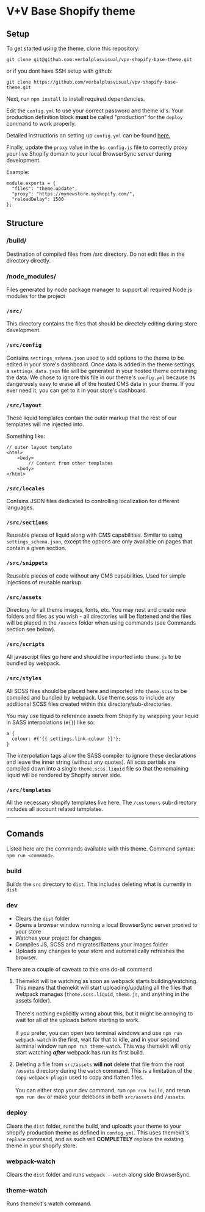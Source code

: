 # V+V Base Shopify theme

## Setup

To get started using the theme, clone this repository:

`git clone git@github.com:verbalplusvisual/vpv-shopify-base-theme.git`

or if you dont have SSH setup with github:

`git clone https://github.com/verbalplusvisual/vpv-shopify-base-theme.git`

Next, run `npm install` to install required dependencies.

Edit the `config.yml` to use your correct password and theme id's. Your production definition block **must** be called "production" for the `deploy` command to work properly.

Detailed instructions on setting up `config.yml` can be found [here.](https://shopify.github.io/themekit/configuration)

Finally, update the `proxy` value in the `bs-config.js` file to correctly proxy your live Shopify domain to your local BrowserSync server during development. 

Example:

```
module.exports = {
  "files": "theme.update",
  "proxy": "https://mynewstore.myshopify.com/",
  "reloadDelay": 1500
};
```

## Structure

### /build/
Destination of compiled files from /src directory. Do not edit files in the directory directly.

### /node_modules/
Files generated by node package manager to support all required Node.js modules for the project

### `/src/`
This directory contains the files that should be directely editing during store development.

### `/src/config`
Contains `settings_schema.json` used to add options to the theme to be edited in your store's dashboard. Once data is added in the theme settings, a `settings_data.json` file will be generated in your hosted theme containing the data. We chose to ignore this file in our theme's `config.yml` because its dangerously easy to erase all of the hosted CMS data in your theme. If you ever need it, you can get to it in your store's dashboard.

### `/src/layout`
These liquid templates contain the outer markup that the rest of our templates will me injected into.

Something like:

```
// outer layout template
<html>
    <body>
        // Content from other templates
    <body>
</html>
```

### `/src/locales`
Contains JSON files dedicated to controlling localization for different languages.

### `/src/sections`
Reusable pieces of liquid along with CMS capabilities. Similar to using `settings_schema.json`, except the options are only available on pages that contain a given section.

### `/src/snippets`
Reusable pieces of code without any CMS capabilities. Used for simple injections of reusable markup.

### `/src/assets`
Directory for all theme images, fonts, etc. You may nest and create new folders and files as you wish - all directories will be flattened and the files will be placed in the `/assets` folder when using commands (see Commands section see below).

### `/src/scripts`
All javascript files go here and should be imported into `theme.js` to be bundled by webpack.

### `/src/styles`
All SCSS files should be placed here and imported into `theme.scss` to be compiled and bundled by webpack. Use theme.scss to include any additional SCSS files created within this directory/sub-directories.

You may use liquid to reference assets from Shopify by wrapping your liquid in SASS interpolations (`#{}`) like so:

```
a {
  colour: #{'{{ settings.link-colour }}'};
}
```

The interpolation tags allow the SASS compiler to ignore these declarations and leave the inner string (without any quotes). All scss partials are compiled down into a single `theme.scss.liquid` file so that the remaining liquid will be rendered by Shopify server side.

### `/src/templates`
All the necessary shopify templates live here. The `/customers` sub-directory includes all account related templates.

***

## Comands
Listed here are the commands available with this theme. Command syntax: `npm run <command>`.

### build
Builds the `src` directory to `dist`. This includes deleting what is currently in `dist`

### dev
- Clears the `dist` folder
- Opens a browser window running a local BrowserSync server proxied to your store
- Watches your project for changes
- Compiles JS, SCSS and migrates/flattens your images folder
- Uploads any changes to your store and automatically refreshes the browser.

There are a couple of caveats to this one do-all command
1. Themekit will be watching as soon as webpack starts building/watching. This means that themekit will start uploading/updating all the files that webpack manages (`theme.scss.liquid`, `theme.js`, and anything in the assets folder). <br><br>There's nothing explicitly wrong about this, but it might be annoying to wait for all of the uploads before starting to work.<br><br>If you prefer, you can open two terminal windows and use `npm run webpack-watch` in the first, wait for that to idle, and in your second terminal window run `npm run theme-watch`. This way themekit will only start watching **_after_** webpack has run its first build.

2. Deleting a file from `src/assets` **will not** delete that file from the root `/assets` directory during the `watch` command. This is a limitation of the `copy-webpack-plugin` used to copy and flatten files.<br><br>You can either stop your dev command, run `npm run build`, and rerun `npm run dev` or make your deletions in both `src/assets` and `/assets`.

### deploy

Clears the `dist` folder, runs the build, and uploads your theme to your shopify production theme as defined in `config.yml`. This uses themekit's `replace` command, and as such will **COMPLETELY** replace the existing theme in your shopify store.

### webpack-watch
Clears the `dist` folder and runs `webpack --watch` along side BrowserSync.

### theme-watch
Runs themekit's watch command.
